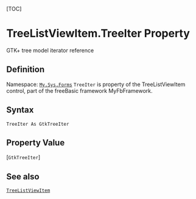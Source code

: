 [TOC]
# TreeListViewItem.TreeIter Property
GTK+ tree model iterator reference
## Definition
Namespace: [`My.Sys.Forms`](My.Sys.Forms.md)
`TreeIter` is property of the TreeListViewItem control, part of the freeBasic framework MyFbFramework.
## Syntax
```freeBasic
TreeIter As GtkTreeIter
```
## Property Value
[`GtkTreeIter`]
## See also
[`TreeListViewItem`](TreeListViewItem.md)
